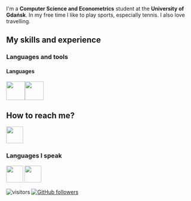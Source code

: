 I'm a **Computer Science and Econometrics** student at the **University of Gdańsk**. 
In my free time I like to play sports, especially tennis. I also love travelling.

## My skills and experience

### Languages and tools

#### Languages
<img height=50  src="https://cdn.jsdelivr.net/gh/devicons/devicon/icons/csharp/csharp-original.svg"/><img height=50 src="https://cdn.jsdelivr.net/gh/devicons/devicon/icons/java/java-original.svg"/><a href="https://www.flaticon.com/free-icons/html-5" title="html 5 icons"></a>

## How to reach me? 

<a href="https://www.facebook.com/ola.ben13/">
    <img height="45" src="https://cdn1.iconfinder.com/data/icons/social-media-2285/512/Colored_Facebook3_svg-512.png"/>
</a>

### Languages I speak
<img height="45" src="https://cdn-icons-png.flaticon.com/128/197/197529.png"/> <img height="45" src="https://cdn-icons-png.flaticon.com/128/197/197374.png"/>



![visitors](https://visitor-badge.glitch.me/badge?page_id=OlaBend) [![GitHub followers](https://img.shields.io/github/followers/OlaBend.svg?style=social&label=Follow&maxAge=2592000)](https://github.com/OlaBend?tab=followers)

<!---
OlaBend/OlaBend is a ✨ special ✨ repository because its `README.md` (this file) appears on your GitHub profile.
You can click the Preview link to take a look at your changes.
--->
